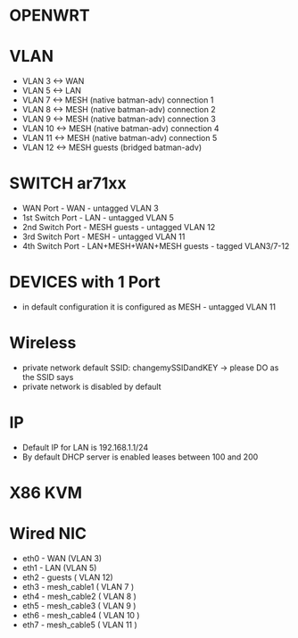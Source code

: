 # OPENWRT  

 # VLAN
 - VLAN  3 <-> WAN
 - VLAN  5 <-> LAN
 - VLAN  7 <-> MESH (native batman-adv) connection 1
 - VLAN  8 <-> MESH (native batman-adv) connection 2
 - VLAN  9 <-> MESH (native batman-adv) connection 3
 - VLAN 10 <-> MESH (native batman-adv) connection 4
 - VLAN 11 <-> MESH (native batman-adv) connection 5
 - VLAN 12 <-> MESH guests (bridged batman-adv)

 # SWITCH ar71xx
 - WAN Port - WAN - untagged VLAN 3
 - 1st Switch Port - LAN - untagged VLAN 5
 - 2nd Switch Port - MESH guests - untagged VLAN 12
 - 3rd Switch Port - MESH - untagged VLAN 11
 - 4th Switch Port - LAN+MESH+WAN+MESH guests - tagged VLAN3/7-12

 # DEVICES with 1 Port
 - in default configuration it is configured as MESH - untagged VLAN 11

 # Wireless
 - private network default SSID: changemySSIDandKEY -> please DO as the SSID says
 - private network is disabled by default

 # IP
 - Default IP for LAN is 192.168.1.1/24
 - By default DHCP server is enabled leases between 100 and 200

# X86 KVM

 # Wired NIC
 - eth0 - WAN (VLAN 3)
 - eth1 - LAN (VLAN 5)
 - eth2 - guests ( VLAN 12)
 - eth3 - mesh_cable1 ( VLAN  7 )
 - eth4 - mesh_cable2 ( VLAN  8 )
 - eth5 - mesh_cable3 ( VLAN  9 )
 - eth6 - mesh_cable4 ( VLAN 10 )
 - eth7 - mesh_cable5 ( VLAN 11 )
